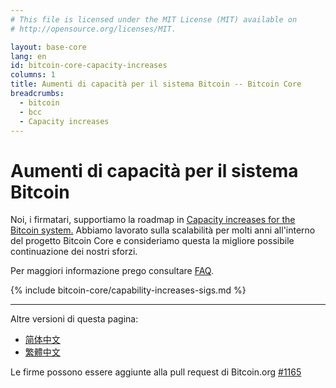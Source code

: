```yaml
---
# This file is licensed under the MIT License (MIT) available on
# http://opensource.org/licenses/MIT.

layout: base-core
lang: en
id: bitcoin-core-capacity-increases
columns: 1
title: Aumenti di capacità per il sistema Bitcoin -- Bitcoin Core
breadcrumbs:
  - bitcoin
  - bcc
  - Capacity increases
---
```

# Aumenti di capacità per il sistema Bitcoin


Noi, i firmatari, supportiamo la roadmap in [Capacity increases for the
Bitcoin system.][1]  Abbiamo lavorato sulla scalabilità per
molti anni all'interno del progetto Bitcoin Core e consideriamo
questa la migliore possibile continuazione dei nostri sforzi.

Per maggiori informazione prego consultare
[FAQ](/it/bitcoin-core/capacity-increases-faq).

{% include bitcoin-core/capability-increases-sigs.md %}

---

Altre versioni di questa pagina:

- [简体中文](/zh_CN/bitcoin-core/capacity-increases)
- [繁體中文](/zh_TW/bitcoin-core/capacity-increases)

Le firme possono essere aggiunte alla pull request di Bitcoin.org [#1165](https://github.com/bitcoin-dot-org/bitcoin.org/pull/1165)

[1]: https://lists.linuxfoundation.org/pipermail/bitcoin-dev/2015-December/011865.html
